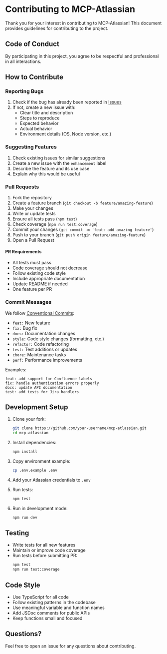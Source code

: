 # Contributing to MCP-Atlassian

Thank you for your interest in contributing to MCP-Atlassian! This document provides guidelines for contributing to the project.

## Code of Conduct

By participating in this project, you agree to be respectful and professional in all interactions.

## How to Contribute

### Reporting Bugs

1. Check if the bug has already been reported in [Issues](https://github.com/Vijay-Duke/mcp-atlassian/issues)
2. If not, create a new issue with:
   - Clear title and description
   - Steps to reproduce
   - Expected behavior
   - Actual behavior
   - Environment details (OS, Node version, etc.)

### Suggesting Features

1. Check existing issues for similar suggestions
2. Create a new issue with the `enhancement` label
3. Describe the feature and its use case
4. Explain why this would be useful

### Pull Requests

1. Fork the repository
2. Create a feature branch (`git checkout -b feature/amazing-feature`)
3. Make your changes
4. Write or update tests
5. Ensure all tests pass (`npm test`)
6. Check coverage (`npm run test:coverage`)
7. Commit your changes (`git commit -m 'feat: add amazing feature'`)
8. Push to your branch (`git push origin feature/amazing-feature`)
9. Open a Pull Request

#### PR Requirements

- All tests must pass
- Code coverage should not decrease
- Follow existing code style
- Include appropriate documentation
- Update README if needed
- One feature per PR

### Commit Messages

We follow [Conventional Commits](https://www.conventionalcommits.org/):

- `feat:` New feature
- `fix:` Bug fix
- `docs:` Documentation changes
- `style:` Code style changes (formatting, etc.)
- `refactor:` Code refactoring
- `test:` Test additions or updates
- `chore:` Maintenance tasks
- `perf:` Performance improvements

Examples:
```
feat: add support for Confluence labels
fix: handle authentication errors properly
docs: update API documentation
test: add tests for Jira handlers
```

## Development Setup

1. Clone your fork:
   ```bash
   git clone https://github.com/your-username/mcp-atlassian.git
   cd mcp-atlassian
   ```

2. Install dependencies:
   ```bash
   npm install
   ```

3. Copy environment example:
   ```bash
   cp .env.example .env
   ```

4. Add your Atlassian credentials to `.env`

5. Run tests:
   ```bash
   npm test
   ```

6. Run in development mode:
   ```bash
   npm run dev
   ```

## Testing

- Write tests for all new features
- Maintain or improve code coverage
- Run tests before submitting PR:
  ```bash
  npm test
  npm run test:coverage
  ```

## Code Style

- Use TypeScript for all code
- Follow existing patterns in the codebase
- Use meaningful variable and function names
- Add JSDoc comments for public APIs
- Keep functions small and focused

## Questions?

Feel free to open an issue for any questions about contributing.